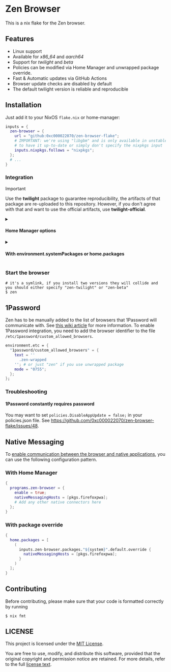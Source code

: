 # Zen Browser

This is a nix flake for the Zen browser.

## Features

- Linux support
- Available for _x86_64_ and _aarch64_
- Support for _twilight_ and _beta_
- Policies can be modified via Home Manager and unwrapped package override.
- Fast & Automatic updates via GitHub Actions
- Browser update checks are disabled by default
- The default twilight version is reliable and reproducible

## Installation

Just add it to your NixOS `flake.nix` or home-manager:

```nix
inputs = {
  zen-browser = {
    url = "github:0xc000022070/zen-browser-flake";
    # IMPORTANT: we're using "libgbm" and is only available in unstable so ensure
    # to have it up-to-date or simply don't specify the nixpkgs input  
    inputs.nixpkgs.follows = "nixpkgs";
  };
  # ...
}
```

### Integration

> [!IMPORTANT]
> Use the **twilight** package to guarantee reproducibility, the artifacts of that package are re-uploaded
> to this repository. However, if you don't agree with that and want to use the official artifacts, use **twilight-official**.

<details>
<summary><h4>Home Manager options</h4></summary>

The options provided by this module come from the [mkFirefoxModule](https://github.com/nix-community/home-manager/blob/67f60ebce88a89939fb509f304ac554bcdc5bfa6/modules/programs/firefox/mkFirefoxModule.nix#L207) utility, so feel free to experiment with other program options.

```nix
{
  # home.nix
  imports = [
    inputs.zen-browser.homeModules.beta
    # or inputs.zen-browser.homeModules.twilight
    # or inputs.zen-browser.homeModules.twilight-official
  ];

  programs.zen-browser = {
    enable = true;
    policies = {
      DisableAppUpdate = true;
      DisableTelemetry = true;
      # find more options here: https://mozilla.github.io/policy-templates/
    };
  };
}
```

Then build your Home Manager configuration

```shell
$ home-manager switch
```

Check my rice [here](https://github.com/luisnquin/nixos-config/blob/main/home/modules/browser.nix)! :)

</details>

<details>
<summary><h4>With environment.systemPackages or home.packages</h4></summary>

To integrate `Zen Browser` to your NixOS/Home Manager configuration, add the following to your `environment.systemPackages` or `home.packages`:

```nix
# system: only 'x86_64-linux' and 'aarch64-linux' are supported

inputs.zen-browser.packages."${system}".default # beta
inputs.zen-browser.packages."${system}".beta # or "beta-unwrapped"
inputs.zen-browser.packages."${system}".twilight # or "twilight-unwrapped"
# IMPORTANT: this package relies on the twilight release artifacts from the
# official zen repo and no new release is created, the artifacts are replaced
inputs.zen-browser.packages."${system}".twilight-official # or "twilight-official-unwrapped"

# you can even override the package policies
inputs.zen-browser.packages."${system}".default.override {
  policies = {
      DisableAppUpdate = true;
      DisableTelemetry = true;
      # find more options here: https://mozilla.github.io/policy-templates/
  };
}
```

Afterwards you can just build your configuration

```shell
$ sudo nixos-rebuild switch # or home-manager switch
```

</details>

### Start the browser

```shell
# it's a symlink, if you install two versions they will collide and you should either specify "zen-twilight" or "zen-beta"
$ zen
```

## 1Password

Zen has to be manually added to the list of browsers that 1Password will communicate with. See [this wiki article](https://wiki.nixos.org/wiki/1Password) for more information. To enable 1Password integration, you need to add the browser identifier to the file `/etc/1password/custom_allowed_browsers`.

```nix
environment.etc = {
  "1password/custom_allowed_browsers" = {
    text = ''
      .zen-wrapped
    ''; # or just "zen" if you use unwrapped package
    mode = "0755";
  };
};
```

### Troubleshooting

#### 1Password constantly requires password

You may want to set `policies.DisableAppUpdate = false;` in your policies.json file. See <https://github.com/0xc000022070/zen-browser-flake/issues/48>.

## Native Messaging

To [enable communication between the browser and native applications](https://developer.mozilla.org/en-US/docs/Mozilla/Add-ons/WebExtensions/Native_messaging), you can use the following configuration pattern.

### With Home Manager

```nix
{
  programs.zen-browser = {
    enable = true;
    nativeMessagingHosts = [pkgs.firefoxpwa];
    # Add any other native connectors here
  };
}
```

### With package override

```nix
{
  home.packages = [
    (
      inputs.zen-browser.packages."${system}".default.override {
        nativeMessagingHosts = [pkgs.firefoxpwa];
      }
    )
  ];
}
```

## Contributing

Before contributing, please make sure that your code is formatted correctly by running

```shell
$ nix fmt
```

## LICENSE

This project is licensed under the [MIT License](./LICENSE).

You are free to use, modify, and distribute this software, provided that the original copyright and permission notice are retained. For more details, refer to the full [license text](./LICENSE).
